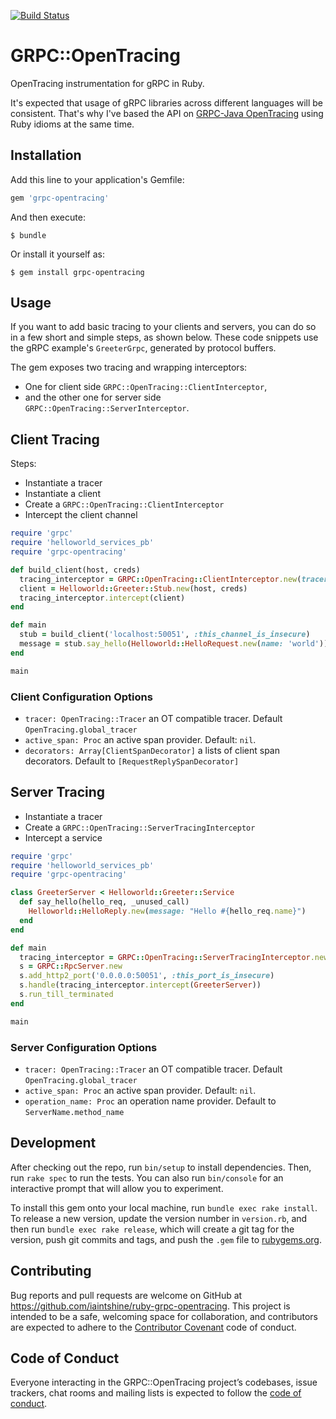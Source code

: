 [![Build Status](https://travis-ci.org/iaintshine/ruby-grpc-opentracing.svg?branch=master)](https://travis-ci.org/iaintshine/ruby-grpc-opentracing)

# GRPC::OpenTracing

OpenTracing instrumentation for gRPC in Ruby. 

It's expected that usage of gRPC libraries across different languages will be consistent. That's why I've based the API on [GRPC-Java OpenTracing](https://github.com/grpc-ecosystem/grpc-opentracing/tree/master/java) using Ruby idioms at the same time.

## Installation

Add this line to your application's Gemfile:

```ruby
gem 'grpc-opentracing'
```

And then execute:

    $ bundle

Or install it yourself as:

    $ gem install grpc-opentracing

## Usage

If you want to add basic tracing to your clients and servers, you can do so in a few short and simple steps, as shown below. These code snippets use the gRPC example's `GreeterGrpc`, generated by protocol buffers.

The gem exposes two tracing and wrapping interceptors:
* One for client side `GRPC::OpenTracing::ClientInterceptor`, 
* and the other one for server side `GRPC::OpenTracing::ServerInterceptor`.

## Client Tracing

Steps:
- Instantiate a tracer
- Instantiate a client
- Create a `GRPC::OpenTracing::ClientInterceptor`
- Intercept the client channel

```ruby
require 'grpc'
require 'helloworld_services_pb'
require 'grpc-opentracing'

def build_client(host, creds)
  tracing_interceptor = GRPC::OpenTracing::ClientInterceptor.new(tracer: OpenTracing.global_tracer)
  client = Helloworld::Greeter::Stub.new(host, creds)
  tracing_interceptor.intercept(client)
end

def main
  stub = build_client('localhost:50051', :this_channel_is_insecure)
  message = stub.say_hello(Helloworld::HelloRequest.new(name: 'world')).message
end

main
```

### Client Configuration Options

* `tracer: OpenTracing::Tracer` an OT compatible tracer. Default `OpenTracing.global_tracer`
* `active_span: Proc` an active span provider. Default: `nil`.
* `decorators: Array[ClientSpanDecorator]` a lists of client span decorators. Default to `[RequestReplySpanDecorator]`

## Server Tracing

- Instantiate a tracer
- Create a `GRPC::OpenTracing::ServerTracingInterceptor`
- Intercept a service

```ruby
require 'grpc'
require 'helloworld_services_pb'
require 'grpc-opentracing'

class GreeterServer < Helloworld::Greeter::Service
  def say_hello(hello_req, _unused_call)
    Helloworld::HelloReply.new(message: "Hello #{hello_req.name}")
  end
end

def main
  tracing_interceptor = GRPC::OpenTracing::ServerTracingInterceptor.new(tracer: OpenTracing.global_tracer)
  s = GRPC::RpcServer.new
  s.add_http2_port('0.0.0.0:50051', :this_port_is_insecure)
  s.handle(tracing_interceptor.intercept(GreeterServer))
  s.run_till_terminated
end

main
```

### Server Configuration Options

* `tracer: OpenTracing::Tracer` an OT compatible tracer. Default `OpenTracing.global_tracer`
* `active_span: Proc` an active span provider. Default: `nil`.
* `operation_name: Proc` an operation name provider. Default to `ServerName.method_name`

## Development

After checking out the repo, run `bin/setup` to install dependencies. Then, run `rake spec` to run the tests. You can also run `bin/console` for an interactive prompt that will allow you to experiment.

To install this gem onto your local machine, run `bundle exec rake install`. To release a new version, update the version number in `version.rb`, and then run `bundle exec rake release`, which will create a git tag for the version, push git commits and tags, and push the `.gem` file to [rubygems.org](https://rubygems.org).

## Contributing

Bug reports and pull requests are welcome on GitHub at https://github.com/iaintshine/ruby-grpc-opentracing. This project is intended to be a safe, welcoming space for collaboration, and contributors are expected to adhere to the [Contributor Covenant](http://contributor-covenant.org) code of conduct.

## Code of Conduct

Everyone interacting in the GRPC::OpenTracing project’s codebases, issue trackers, chat rooms and mailing lists is expected to follow the [code of conduct](https://github.com/iaintshine/ruby-grpc-opentracing/blob/master/CODE_OF_CONDUCT.md).
